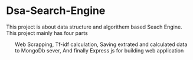 # Dsa-Search-Engine
This project is about data structure and algorithem based Seach Engine. This project mainly has four parts <ul>Web Scrapping, Tf-idf calculation, Saving extrated and calculated data to MongoDb sever, And finally Express js for building web application</ul> 
